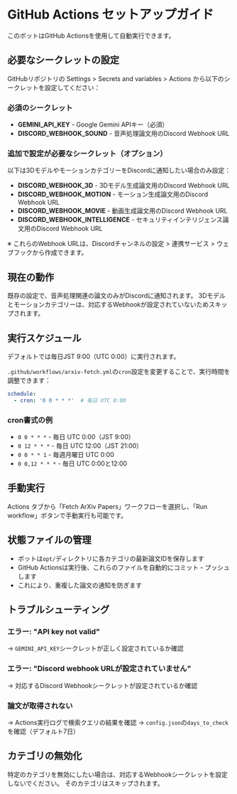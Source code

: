 # GitHub Actions セットアップガイド

このボットはGitHub Actionsを使用して自動実行できます。

## 必要なシークレットの設定

GitHubリポジトリの Settings > Secrets and variables > Actions から以下のシークレットを設定してください：

### 必須のシークレット
- **GEMINI_API_KEY** - Google Gemini APIキー（必須）
- **DISCORD_WEBHOOK_SOUND** - 音声処理論文用のDiscord Webhook URL

### 追加で設定が必要なシークレット（オプション）
以下は3DモデルやモーションカテゴリーをDiscordに通知したい場合のみ設定：

- **DISCORD_WEBHOOK_3D** - 3Dモデル生成論文用のDiscord Webhook URL
- **DISCORD_WEBHOOK_MOTION** - モーション生成論文用のDiscord Webhook URL
- **DISCORD_WEBHOOK_MOVIE** - 動画生成論文用のDiscord Webhook URL
- **DISCORD_WEBHOOK_INTELLIGENCE** - セキュリティインテリジェンス論文用のDiscord Webhook URL

※ これらのWebhook URLは、Discordチャンネルの設定 > 連携サービス > ウェブフックから作成できます。

## 現在の動作
既存の設定で、音声処理関連の論文のみがDiscordに通知されます。
3Dモデルとモーションカテゴリーは、対応するWebhookが設定されていないためスキップされます。

## 実行スケジュール

デフォルトでは毎日JST 9:00（UTC 0:00）に実行されます。

`.github/workflows/arxiv-fetch.yml`の`cron`設定を変更することで、実行時間を調整できます：

```yaml
schedule:
  - cron: '0 0 * * *'  # 毎日 UTC 0:00
```

### cron書式の例
- `0 0 * * *` - 毎日 UTC 0:00（JST 9:00）
- `0 12 * * *` - 毎日 UTC 12:00（JST 21:00）
- `0 0 * * 1` - 毎週月曜日 UTC 0:00
- `0 0,12 * * *` - 毎日 UTC 0:00と12:00

## 手動実行

Actions タブから「Fetch ArXiv Papers」ワークフローを選択し、「Run workflow」ボタンで手動実行も可能です。

## 状態ファイルの管理

- ボットは`opt/`ディレクトリに各カテゴリの最新論文IDを保存します
- GitHub Actionsは実行後、これらのファイルを自動的にコミット・プッシュします
- これにより、重複した論文の通知を防ぎます

## トラブルシューティング

### エラー: "API key not valid"
→ `GEMINI_API_KEY`シークレットが正しく設定されているか確認

### エラー: "Discord webhook URLが設定されていません"
→ 対応するDiscord Webhookシークレットが設定されているか確認

### 論文が取得されない
→ Actions実行ログで検索クエリの結果を確認
→ `config.json`の`days_to_check`を確認（デフォルト7日）

## カテゴリの無効化

特定のカテゴリを無効にしたい場合は、対応するWebhookシークレットを設定しないでください。
そのカテゴリはスキップされます。